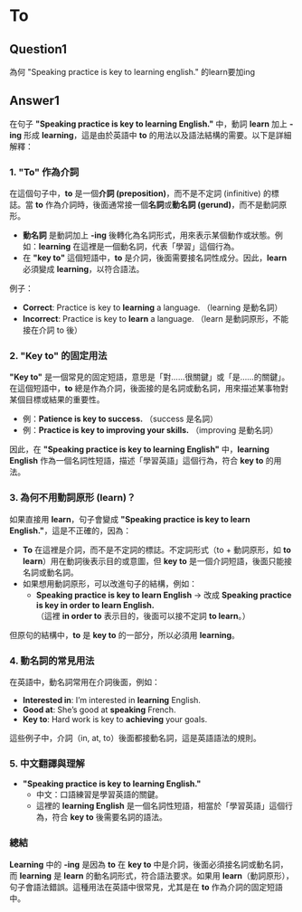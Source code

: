 # To

## Question1
為何 "Speaking practice is key to learning english." 的learn要加ing

## Answer1
在句子 **"Speaking practice is key to learning English."** 中，動詞 **learn** 加上 **-ing** 形成 **learning**，這是由於英語中 **to** 的用法以及語法結構的需要。以下是詳細解釋：

### 1. **"To" 作為介詞**
在這個句子中，**to** 是一個**介詞 (preposition)**，而不是不定詞 (infinitive) 的標誌。當 **to** 作為介詞時，後面通常接一個**名詞**或**動名詞 (gerund)**，而不是動詞原形。

- **動名詞** 是動詞加上 **-ing** 後轉化為名詞形式，用來表示某個動作或狀態。例如：**learning** 在這裡是一個動名詞，代表「學習」這個行為。
- 在 **"key to"** 這個短語中，**to** 是介詞，後面需要接名詞性成分。因此，**learn** 必須變成 **learning**，以符合語法。

例子：
- **Correct**: Practice is key to **learning** a language. （learning 是動名詞）
- **Incorrect**: Practice is key to **learn** a language. （learn 是動詞原形，不能接在介詞 to 後）

### 2. **"Key to" 的固定用法**
**"Key to"** 是一個常見的固定短語，意思是「對……很關鍵」或「是……的關鍵」。在這個短語中，**to** 總是作為介詞，後面接的是名詞或動名詞，用來描述某事物對某個目標或結果的重要性。

- 例：**Patience is key to success.** （success 是名詞）
- 例：**Practice is key to improving your skills.** （improving 是動名詞）

因此，在 **"Speaking practice is key to learning English"** 中，**learning English** 作為一個名詞性短語，描述「學習英語」這個行為，符合 **key to** 的用法。

### 3. **為何不用動詞原形 (learn)？**
如果直接用 **learn**，句子會變成 **"Speaking practice is key to learn English."**，這是不正確的，因為：
- **To** 在這裡是介詞，而不是不定詞的標誌。不定詞形式（to + 動詞原形，如 **to learn**）用在動詞後表示目的或意圖，但 **key to** 是一個介詞短語，後面只能接名詞或動名詞。
- 如果想用動詞原形，可以改進句子的結構，例如：
    - **Speaking practice is key to learn English** → 改成 **Speaking practice is key in order to learn English.**  
      （這裡 **in order to** 表示目的，後面可以接不定詞 **to learn**。）

但原句的結構中，**to** 是 **key to** 的一部分，所以必須用 **learning**。

### 4. **動名詞的常見用法**
在英語中，動名詞常用在介詞後面，例如：
- **Interested in**: I’m interested in **learning** English.
- **Good at**: She’s good at **speaking** French.
- **Key to**: Hard work is key to **achieving** your goals.

這些例子中，介詞（in, at, to）後面都接動名詞，這是英語語法的規則。

### 5. **中文翻譯與理解**
- **"Speaking practice is key to learning English."**
    - 中文：口語練習是學習英語的關鍵。
    - 這裡的 **learning English** 是一個名詞性短語，相當於「學習英語」這個行為，符合 **key to** 後需要名詞的語法。

### 總結
**Learning** 中的 **-ing** 是因為 **to** 在 **key to** 中是介詞，後面必須接名詞或動名詞，而 **learning** 是 **learn** 的動名詞形式，符合語法要求。如果用 **learn**（動詞原形），句子會語法錯誤。這種用法在英語中很常見，尤其是在 **to** 作為介詞的固定短語中。